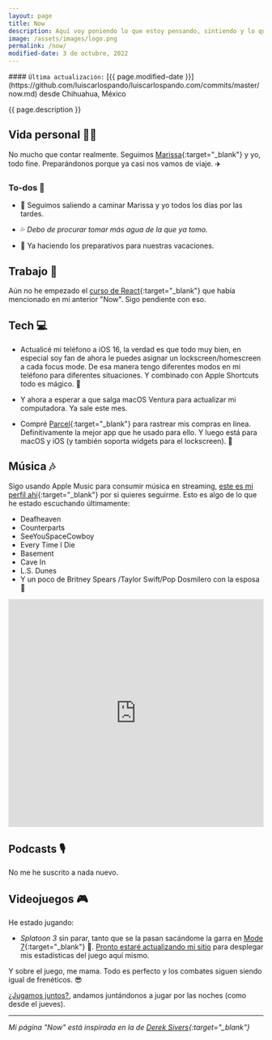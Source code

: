 ```yaml
---
layout: page
title: Now
description: Aquí voy poniendo lo que estoy pensando, sintiendo y lo que estoy haciendo actualmente.
image: /assets/images/logo.png
permalink: /now/
modified-date: 3 de octubre, 2022
---
```


<div class="card last-updated mt-3 text-center">
<div class="card-body rounded">
#### <code>Última actualización:</code> [{{ page.modified-date }}](https://github.com/luiscarlospando/luiscarlospando.com/commits/master/now.md) desde Chihuahua, México
</div>
</div>

<p class="text-center">{{ page.description }}</p>

## Vida personal 👦🏻

No mucho que contar realmente. Seguimos [Marissa](https://instragram.com/primitivegirl){:target="_blank"} y yo, todo fine. Preparándonos porque ya casi nos vamos de viaje. ✈️

### To-dos 📝

- 🚶 Seguimos saliendo a caminar Marissa y yo todos los días por las tardes.

- 💦 *Debo de procurar tomar más agua de la que ya tomo.*

- 🧳 Ya haciendo los preparativos para nuestras vacaciones.

## Trabajo 💼

Aún no he empezado el [curso de React](https://www.youtube.com/watch?v=gVYrBdh7eG0){:target="_blank"} que había mencionado en mi anterior "Now". Sigo pendiente con eso.

## Tech 💻
- Actualicé mi teléfono a iOS 16, la verdad es que todo muy bien, en especial soy fan de ahora le puedes asignar un lockscreen/homescreen a cada focus mode. De esa manera tengo diferentes modos en mi teléfono para diferentes situaciones. Y combinado con Apple Shortcuts todo es mágico. 📱

- Y ahora a esperar a que salga macOS Ventura para actualizar mi computadora. Ya sale este mes.

- Compré [Parcel](https://parcel.app/){:target="_blank"} para rastrear mis compras en línea. Definitivamente la mejor app que he usado para ello. Y luego está para macOS y iOS (y también soporta widgets para el lockscreen). 🤌

## Música 🎶
Sigo usando Apple Music para consumir música en streaming, [este es mi perfil ahí](https://music.apple.com/profile/luiscarlospando){:target="_blank"} por si quieres seguirme. Esto es algo de lo que he estado escuchando últimamente:

- Deafheaven
- Counterparts
- SeeYouSpaceCowboy
- Every Time I Die
- Basement
- Cave In
- L.S. Dunes
- Y un poco de Britney Spears /Taylor Swift/Pop Dosmilero con la esposa 💅

<iframe allow="autoplay *; encrypted-media *; fullscreen *; clipboard-write" frameborder="0" height="450" style="width:100%;max-width:1140px;overflow:hidden;background:transparent;" sandbox="allow-forms allow-popups allow-same-origin allow-scripts allow-storage-access-by-user-activation allow-top-navigation-by-user-activation" src="https://embed.music.apple.com/mx/album/the-romance-of-affliction/1585880278?l=en"></iframe>

## Podcasts 🎙

No me he suscrito a nada nuevo.

## Videojuegos 🎮

He estado jugando:

- *Splatoon 3* sin parar, tanto que se la pasan sacándome la garra en [Mode 7](https://discord.gg/N2m8gKw){:target="_blank"} 🥲. [Pronto estaré actualizando mi sitio](https:/luiscarlospando.com/nintendo/splatoon/) para desplegar mis estadísticas del juego aquí mismo.

Y sobre el juego, me mama. Todo es perfecto y los combates siguen siendo igual de frenéticos. 😎

[¿Jugamos juntos?](https:/luiscarlospando.com/nintendo/), andamos juntándonos a jugar por las noches (como desde el jueves).

---

*Mi página "Now" está inspirada en la de [Derek Sivers](https://sive.rs/nowff){:target="_blank"}*